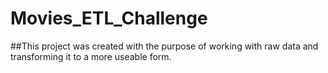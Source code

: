 # Movies_ETL_Challenge

##This project was created with the purpose of working with raw data and transforming it to a more useable form. 
